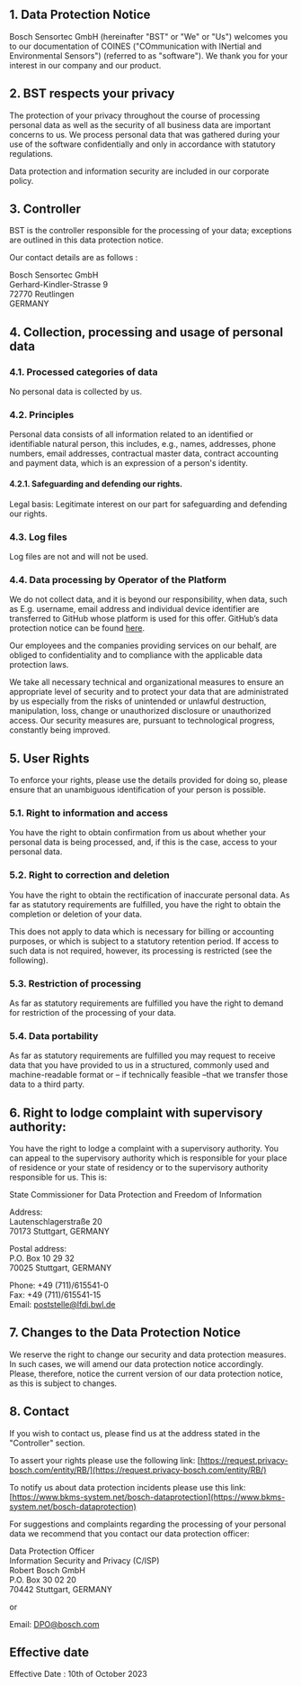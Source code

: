 ## 1. Data Protection Notice 

Bosch Sensortec GmbH (hereinafter "BST" or "We" or "Us") welcomes you to our documentation of COINES ("COmmunication with INertial and Environmental Sensors") (referred to as "software"). We thank you for your interest in our company and our product. 

## 2. BST respects your privacy 

The protection of your privacy throughout the course of processing personal data as well as the security of all business data are important concerns to us. We process personal data that was gathered during your use of the software confidentially and only in accordance with statutory regulations. 

Data protection and information security are included in our corporate policy. 

## 3. Controller 

BST is the controller responsible for the processing of your data; exceptions are outlined in this data protection notice.  

Our contact details are as follows : 

Bosch Sensortec GmbH \
Gerhard-Kindler-Strasse 9 \
72770 Reutlingen \
GERMANY 

## 4. Collection, processing and usage of personal data 

### 4.1. Processed categories of data 

No personal data is collected by us. 

### 4.2. Principles 

Personal data consists of all information related to an identified or identifiable natural person, this includes, e.g., names, addresses, phone numbers, email addresses, contractual master data, contract accounting and payment data, which is an expression of a person's identity. 

#### 4.2.1. Safeguarding and defending our rights. 

Legal basis: Legitimate interest on our part for safeguarding and defending our rights. 

### 4.3. Log files 

Log files are not and will not be used. 

### 4.4. Data processing by Operator of the Platform  

We do not collect data, and it is beyond our responsibility, when data, such as E.g. username, email address and individual device identifier are transferred to GitHub whose platform is used for this offer. GitHub’s data protection notice can be found [here](https://docs.github.com/en/site-policy/privacy-policies/github-privacy-statement).  

Our employees and the companies providing services on our behalf, are obliged to confidentiality and to compliance with the applicable data protection laws. 

We take all necessary technical and organizational measures to ensure an appropriate level of security and to protect your data that are administrated by us especially from the risks of unintended or unlawful destruction, manipulation, loss, change or unauthorized disclosure or unauthorized access. Our security measures are, pursuant to technological progress, constantly being improved. 

## 5. User Rights 

To enforce your rights, please use the details provided for doing so, please ensure that an unambiguous identification of your person is possible. 

### 5.1. Right to information and access 

You have the right to obtain confirmation from us about whether your personal data is being processed, and, if this is the case, access to your personal data.  

### 5.2. Right to correction and deletion  

You have the right to obtain the rectification of inaccurate personal data. As far as statutory requirements are fulfilled, you have the right to obtain the completion or deletion of your data.  

This does not apply to data which is necessary for billing or accounting purposes, or which is subject to a statutory retention period. If access to such data is not required, however, its processing is restricted (see the following). 

### 5.3. Restriction of processing 

As far as statutory requirements are fulfilled you have the right to demand for restriction of the processing of your data. 

### 5.4. Data portability 

As far as statutory requirements are fulfilled you may request to receive data that you have provided to us in a structured, commonly used and machine-readable format or – if technically feasible –that we transfer those data to a third party. 

## 6. Right to lodge complaint with supervisory authority: 

You have the right to lodge a complaint with a supervisory authority. You can appeal to the supervisory authority which is responsible for your place of residence or your state of residency or to the supervisory authority responsible for us. This is: 

State Commissioner for Data Protection and Freedom of Information  

Address: \
Lautenschlagerstraße 20 \
70173 Stuttgart, GERMANY 


Postal address: \
P.O. Box 10 29 32\
70025 Stuttgart, GERMANY 

Phone: +49 (711)/615541-0\
Fax: +49 (711)/615541-15 \
Email: poststelle@lfdi.bwl.de 

## 7. Changes to the Data Protection Notice 

We reserve the right to change our security and data protection measures. In such cases, we will amend our data protection notice accordingly. Please, therefore, notice the current version of our data protection notice, as this is subject to changes. 

## 8. Contact 

If you wish to contact us, please find us at the address stated in the "Controller" section. 

To assert your rights please use the following link: [https://request.privacy-bosch.com/entity/RB/](https://request.privacy-bosch.com/entity/RB/) 

To notify us about data protection incidents please use this link: [https://www.bkms-system.net/bosch-dataprotection](https://www.bkms-system.net/bosch-dataprotection) 

For suggestions and complaints regarding the processing of your personal data we recommend that you contact our data protection officer: 

Data Protection Officer \
Information Security and Privacy (C/ISP) \
Robert Bosch GmbH \
P.O. Box 30 02 20 \
70442 Stuttgart, GERMANY 

or 

Email: DPO@bosch.com 

## Effective date 

Effective Date : 10th of October 2023 

 